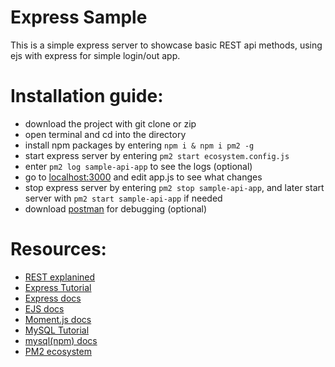 # Express Sample
This is a simple express server to showcase basic REST api methods, using ejs with express for simple login/out app.

# Installation guide:
- download the project with git clone or zip
- open terminal and cd into the directory
- install npm packages by entering ```npm i & npm i pm2 -g```
- start express server by entering ```pm2 start ecosystem.config.js```
- enter ```pm2 log sample-api-app``` to see the logs (optional)
- go to [localhost:3000](https://localhost:3000) and edit app.js to see what changes
- stop express server by entering ```pm2 stop sample-api-app```, and later start server with ```pm2 start sample-api-app``` if needed
- download [postman](https://www.postman.com/downloads/) for debugging (optional)

# Resources:
- [REST explanined](https://www.infoq.com/articles/rest-introduction/)
- [Express Tutorial](https://www.robinwieruch.de/node-express-server-rest-api)
- [Express docs](https://expressjs.com/en/4x/api.html)
- [EJS docs](https://ejs.co/#docs)
- [Moment.js docs](https://momentjs.com/docs/)
- [MySQL Tutorial](https://www.w3schools.com/mysql/)
- [mysql(npm) docs](https://www.npmjs.com/package/mysql)
- [PM2 ecosystem](https://pm2.keymetrics.io/docs/usage/application-declaration/)